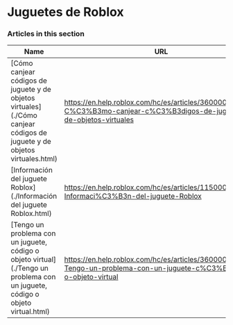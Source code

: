 # Juguetes de Roblox  
### Articles in this section
Name|URL
-|-
[Cómo canjear códigos de juguete y de objetos virtuales](./Cómo canjear códigos de juguete y de objetos virtuales.html) |https://en.help.roblox.com/hc/es/articles/360000316606-C%C3%B3mo-canjear-c%C3%B3digos-de-juguete-y-de-objetos-virtuales
[Información del juguete Roblox](./Información del juguete Roblox.html) |https://en.help.roblox.com/hc/es/articles/115000362246-Informaci%C3%B3n-del-juguete-Roblox
[Tengo un problema con un juguete, código o objeto virtual](./Tengo un problema con un juguete, código o objeto virtual.html) |https://en.help.roblox.com/hc/es/articles/360000317403-Tengo-un-problema-con-un-juguete-c%C3%B3digo-o-objeto-virtual
